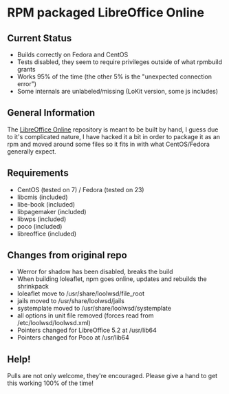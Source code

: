 # RPM packaged LibreOffice Online

## Current Status
* Builds correctly on Fedora and CentOS
* Tests disabled, they seem to require privileges outside of what rpmbuild grants
* Works 95% of the time (the other 5% is the "unexpected connection error")
* Some internals are unlabeled/missing (LoKit version, some js includes)

## General Information
The [LibreOffice Online](https://github.com/LibreOffice/online) repository is meant to be built by hand, I guess due to it's complicated nature, I have hacked it a bit in order to package it as an rpm and moved around some files so it fits in with what CentOS/Fedora generally expect.

## Requirements
* CentOS (tested on 7) / Fedora (tested on 23)
* libcmis (included)
* libe-book (included)
* libpagemaker (included)
* libwps (included)
* poco (included)
* libreoffice (included)

## Changes from original repo
* Werror for shadow has been disabled, breaks the build
* When building loleaflet, npm goes online, updates and rebuilds the shrinkpack
* loleaflet move to /usr/share/loolwsd/file_root
* jails moved to /usr/share/loolwsd/jails
* systemplate moved to /usr/share/loolwsd/systemplate
* all options in unit file removed (forces read from /etc/loolwsd/loolwsd.xml)
* Pointers changed for LibreOffice 5.2 at /usr/lib64
* Pointers changed for Poco at /usr/lib64

## Help!
Pulls are not only welcome, they're encouraged. Please give a hand to get this working 100% of the time!
